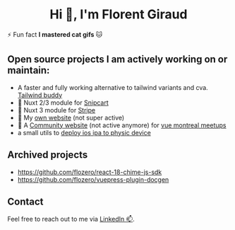 <h1 align="center">Hi 👋, I'm Florent Giraud </h1>


⚡ Fun fact **I mastered cat gifs** :cat:

## Open source projects I am actively working on or maintain:

- A faster and fully working alternative to tailwind variants and cva. [Tailwind buddy](https://github.com/busbud/tailwind-buddy)
- 🛒 Nuxt 2/3 module for [Snipcart](https://github.com/nuxt-modules/snipcart)
- 🛒 Nuxt 3 module for [Stripe](https://github.com/flozero/nuxt-stripe)
- 🥶 My [own website](https://github.com/flozero/florent.dev) (not super active)
- 🎤 A [Community website](https://github.com/vuemontreal/vuemontreal) (not active anymore) for [vue montreal meetups](https://vuemontreal.org/)
- a small utils to [deploy ios ipa to physic device](https://github.com/flozero/deploy-ios-ipa)

## Archived projects

- https://github.com/flozero/react-18-chime-js-sdk
- https://github.com/flozero/vuepress-plugin-docgen

## Contact

Feel free to reach out to me via [LinkedIn 📫](https://linkedin.com/in/flozero).
